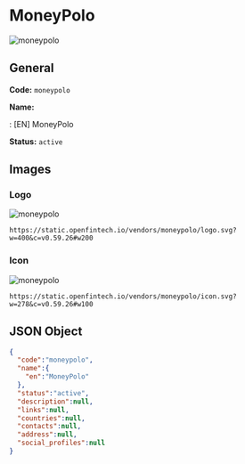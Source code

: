 
# MoneyPolo 
![moneypolo](https://static.openfintech.io/vendors/moneypolo/logo.svg?w=400&c=v0.59.26#w200)  

## General 
 
**Code:** `moneypolo` 
 
**Name:** 
 
:	[EN] MoneyPolo 
 
**Status:** `active` 
 

## Images 

### Logo 
 
![moneypolo](https://static.openfintech.io/vendors/moneypolo/logo.svg?w=400&c=v0.59.26#w200)  

```
https://static.openfintech.io/vendors/moneypolo/logo.svg?w=400&c=v0.59.26#w200
```  

### Icon 
 
![moneypolo](https://static.openfintech.io/vendors/moneypolo/icon.svg?w=278&c=v0.59.26#w100)  

```
https://static.openfintech.io/vendors/moneypolo/icon.svg?w=278&c=v0.59.26#w100
```  

## JSON Object 

```json
{
  "code":"moneypolo",
  "name":{
    "en":"MoneyPolo"
  },
  "status":"active",
  "description":null,
  "links":null,
  "countries":null,
  "contacts":null,
  "address":null,
  "social_profiles":null
}
```  
